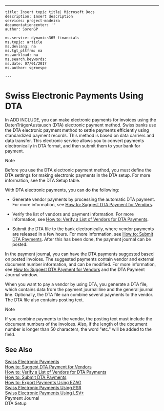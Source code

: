 ---
    title: Insert topic title| Microsoft Docs
    description: Insert description
    services: project-madeira
    documentationcenter: ''
    author: SorenGP

    ms.service: dynamics365-financials
    ms.topic: article
    ms.devlang: na
    ms.tgt_pltfrm: na
    ms.workload: na
    ms.search.keywords:
    ms.date: 07/01/2017
    ms.author: sgroespe

    ---
# Swiss Electronic Payments Using DTA
In ADD INCLUDE<!--[!INCLUDE[navnow](../../includes/navnow_md.md)]-->, you can make electronic payments for invoices using the DatenTrägerAustausch \(DTA\) electronic payment method. Swiss banks use the DTA electronic payment method to settle payments efficiently using standardized payment records. This method is based on data carriers and data transfer. This electronic service allows you to convert payments electronically in DTA format, and then submit them to your bank for payment.  
  
> [!NOTE]  
>  Before you use the DTA electronic payment method, you must define the DTA settings for making electronic payments in the DTA setup. For more information, see the DTA Setup table.  
  
 With DTA electronic payments, you can do the following:  
  
-   Generate vendor payments by processing the automatic DTA payment. For more information, see [How to: Suggest DTA Payment for Vendors](../how-to-suggest-dta-payment-for-vendors.md).  
  
-   Verify the list of vendors and payment information. For more information, see [How to: Verify a List of Vendors for DTA Payments](../how-to-verify-a-list-of-vendors-for-dta-payments.md).  
  
-   Submit the DTA file to the bank electronically, where vendor payments are released in a few hours. For more information, see [How to: Submit DTA Payments](../how-to-submit-dta-payments.md). After this has been done, the payment journal can be posted.  
  
 In the payment journal, you can have the DTA payments suggested based on posted invoices. The suggested payments contain vendor and external document number information, and can be modified. For more information, see [How to: Suggest DTA Payment for Vendors](../how-to-suggest-dta-payment-for-vendors.md) and the DTA Payment Journal window.  
  
 When you want to pay a vendor by using DTA, you generate a DTA file, which contains data from the payment journal line and the general journal line. Optionally, the DTA file can combine several payments to the vendor. The DTA file also contains posting text.  
  
> [!NOTE]  
>  If you combine payments to the vendor, the posting text must include the document numbers of the invoices. Also, if the length of the document number is longer than 50 characters, the word "etc." will be added to the field.  
  
## See Also  
 [Swiss Electronic Payments](../swiss-electronic-payments.md)   
 [How to: Suggest DTA Payment for Vendors](../how-to-suggest-dta-payment-for-vendors.md)   
 [How to: Verify a List of Vendors for DTA Payments](../how-to-verify-a-list-of-vendors-for-dta-payments.md)   
 [How to: Submit DTA Payments](../how-to-submit-dta-payments.md)   
 [How to: Export Payments Using EZAG](../how-to-export-payments-using-ezag.md)   
 [Swiss Electronic Payments Using ESR](../swiss-electronic-payments-using-esr.md)   
 [Swiss Electronic Payments Using LSV\+](../swiss-electronic-payments-using-lsv-.md)   
 Payment Journal   
 DTA Setup